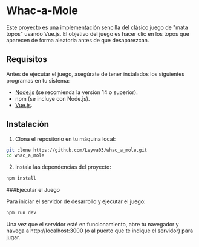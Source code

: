 # Whac-a-Mole
Este proyecto es una implementación sencilla del clásico juego de "mata topos" usando Vue.js. El objetivo del juego es hacer clic en los topos que aparecen de forma aleatoria antes de que desaparezcan.

## Requisitos

Antes de ejecutar el juego, asegúrate de tener instalados los siguientes programas en tu sistema:
- [Node.js](https://nodejs.org/es/) (se recomienda la versión 14 o superior).
- npm (se incluye con Node.js).
- [Vue.js](https://vuejs.org/).

## Instalación

1. Clona el repositorio en tu máquina local:
  ```bash
  git clone https://github.com/Leyva03/whac_a_mole.git
  cd whac_a_mole
  ```
   
2. Instala las dependencias del proyecto:
  ```bash
  npm install
  ```
###Ejecutar el Juego

Para iniciar el servidor de desarrollo y ejecutar el juego:
  ```bash
  npm run dev
  ```
Una vez que el servidor esté en funcionamiento, abre tu navegador y navega a http://localhost:3000 (o al puerto que te indique el servidor) para jugar.
